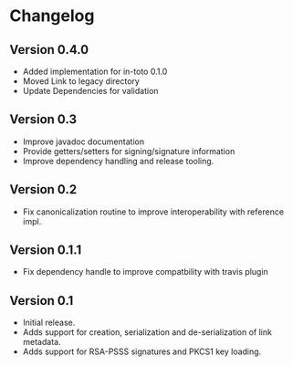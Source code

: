 # Changelog

## Version 0.4.0

- Added implementation for in-toto 0.1.0
- Moved Link to legacy directory
- Update Dependencies for validation

## Version 0.3

- Improve javadoc documentation
- Provide getters/setters for signing/signature information
- Improve dependency handling and release tooling.

## Version 0.2

- Fix canonicalization routine to improve interoperability with reference impl.

## Version 0.1.1

- Fix dependency handle to improve compatbility with travis plugin

## Version 0.1

- Initial release.
- Adds support for creation, serialization and de-serialization of link
  metadata.
- Adds support for RSA-PSSS signatures and PKCS1 key loading.

